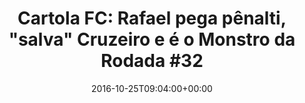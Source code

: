 ---
layout: post
title: "Cartola FC: Rafael pega pênalti, \"salva\"
Cruzeiro e é o Monstro da Rodada #32"
date: 2016-10-25T09:04:00+00:00
external_link: "http://globoesporte.globo.com/cartola-fc/ep/monstros/noticia/2016/10/cartola-fc-rafael-pega-penalti-salva-cruzeiro-e-e-o-monstro-da-rodada-32.html"
categories: news globo.com
---